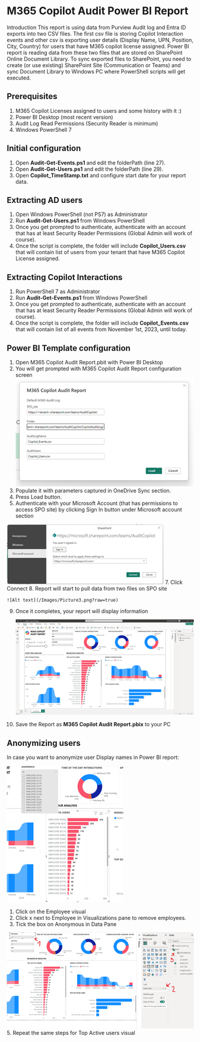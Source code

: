 # M365 Copilot Audit Power BI Report
Introduction
This report is using data from Purview Audit log and Entra ID exports into two CSV files. The first csv file is storing Copilot Interaction events and other csv is exporting user details (Display Name, UPN, Position, City, Country) for users that have M365 copilot license assigned.
Power BI report is reading data from these two files that are stored on SharePoint Online Document Library. To sync exported files to SharePoint, you need to create (or use existing) SharePoint Site (Communication or Teams) and sync Document Library to Windows PC where PowerShell scripts will get executed.
## Prerequisites
1.	M365 Copilot Licenses assigned to users and some history with it :)
2.	Power BI Desktop (most recent version)
3.	Audit Log Read Permissions (Security Reader is minimum)
4.	Windows PowerShell 7
## Initial configuration
1.	Open **Audit-Get-Events.ps1** and edit the folderPath (line 27).
2.	Open **Audit-Get-Users.ps1** and edit the folderPath (line 29).
3.	Open **Copilot_TimeStamp.txt** and configure start date for your report data.
## Extracting AD users
1.	Open Windows PowerShell (not PS7) as Administrator
2.	Run **Audit-Get-Users.ps1** from Windows PowerShell
3.	Once you get prompted to authenticate, authenticate with an account that has at least Security Reader Permissions (Global Admin will work of course).
4.	Once the script is complete, the folder will include **Copilot_Users.csv** that will contain list of users from your tenant that have M365 Copilot License assigned.
## Extracting Copilot Interactions
1.	Run PowerShell 7 as Administrator
2.	Run **Audit-Get-Events.ps1** from Windows PowerShell
3.	Once you get prompted to authenticate, authenticate with an account that has at least Security Reader Permissions (Global Admin will work of course).
4.	Once the script is complete, the folder will include **Copilot_Events.csv** that will contain list of all events from November 1st, 2023, until today.
## Power BI Template configuration
1.	Open M365 Copilot Audit Report.pbit with Power BI Desktop
2.	You will get prompted with M365 Copilot Audit Report configuration screen
   ![Alt text](/Images/Picture1.png?raw=true)
3.	Populate it with parameters captured in OneDrive Sync section.
4.	Press Load button.
5.	Authenticate with your Microsoft Account (that has permissions to access SPO site) by clicking Sign In button under Microsoft account section
   
   ![Alt text](/Images/Picture2.png?raw=true)
7.	Click Connect
8.	Report will start to pull data from two files on SPO site

    ![Alt text](/Images/Picture3.png?raw=true)
9.	Once it completes, your report will display information
    
    ![Alt text](/Images/Picture4.png?raw=true)
11.	Save the Report as **M365 Copilot Audit Report.pbix** to your PC
## Anonymizing users
In case you want to anonymize user Display names in Power BI report:

![Alt text](/Images/Picture5.png?raw=true)
1.	Click on the Employee visual
2.	Click x next to Employee in Visualizations pane to remove employees.
3.	Tick the box on Anonymous in Data Pane
   
   ![Alt text](/Images/Picture6.png?raw=true)
5.	Repeat the same steps for Top Active users visual
